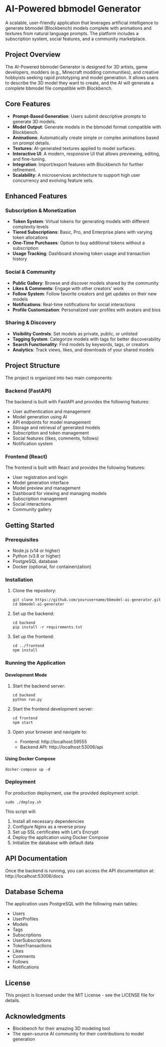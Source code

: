 # AI-Powered bbmodel Generator

A scalable, user-friendly application that leverages artificial intelligence to generate bbmodel (Blockbench) models complete with animations and textures from natural language prompts. The platform includes a subscription system, social features, and a community marketplace.

## Project Overview

The AI-Powered bbmodel Generator is designed for 3D artists, game developers, modders (e.g., Minecraft modding communities), and creative hobbyists seeking rapid prototyping and model generation. It allows users to describe the 3D model they want to create, and the AI will generate a complete bbmodel file compatible with Blockbench.

## Core Features

- **Prompt-Based Generation**: Users submit descriptive prompts to generate 3D models.
- **Model Output**: Generate models in the bbmodel format compatible with Blockbench.
- **Animations**: Automatically create simple or complex animations based on prompt details.
- **Textures**: AI-generated textures applied to model surfaces.
- **Interactive UI**: A modern, responsive UI that allows previewing, editing, and fine-tuning.
- **Integration**: Import/export features with Blockbench for further refinement.
- **Scalability**: A microservices architecture to support high user concurrency and evolving feature sets.

## Enhanced Features

### Subscription & Monetization
- **Token System**: Virtual tokens for generating models with different complexity levels
- **Tiered Subscriptions**: Basic, Pro, and Enterprise plans with varying token allocations
- **One-Time Purchases**: Option to buy additional tokens without a subscription
- **Usage Tracking**: Dashboard showing token usage and transaction history

### Social & Community
- **Public Gallery**: Browse and discover models shared by the community
- **Likes & Comments**: Engage with other creators' work
- **Follow System**: Follow favorite creators and get updates on their new models
- **Notifications**: Real-time notifications for social interactions
- **Profile Customization**: Personalized user profiles with avatars and bios

### Sharing & Discovery
- **Visibility Controls**: Set models as private, public, or unlisted
- **Tagging System**: Categorize models with tags for better discoverability
- **Search Functionality**: Find models by keywords, tags, or creators
- **Analytics**: Track views, likes, and downloads of your shared models

## Project Structure

The project is organized into two main components:

### Backend (FastAPI)

The backend is built with FastAPI and provides the following features:

- User authentication and management
- Model generation using AI
- API endpoints for model management
- Storage and retrieval of generated models
- Subscription and token management
- Social features (likes, comments, follows)
- Notification system

### Frontend (React)

The frontend is built with React and provides the following features:

- User registration and login
- Model generation interface
- Model preview and management
- Dashboard for viewing and managing models
- Subscription management
- Social interactions
- Community gallery

## Getting Started

### Prerequisites

- Node.js (v14 or higher)
- Python (v3.8 or higher)
- PostgreSQL database
- Docker (optional, for containerization)

### Installation

1. Clone the repository:
   ```
   git clone https://github.com/yourusername/bbmodel-ai-generator.git
   cd bbmodel-ai-generator
   ```

2. Set up the backend:
   ```
   cd backend
   pip install -r requirements.txt
   ```

3. Set up the frontend:
   ```
   cd ../frontend
   npm install
   ```

### Running the Application

#### Development Mode

1. Start the backend server:
   ```
   cd backend
   python run.py
   ```

2. Start the frontend development server:
   ```
   cd frontend
   npm start
   ```

3. Open your browser and navigate to:
   - Frontend: http://localhost:59555
   - Backend API: http://localhost:53006/api

#### Using Docker Compose

```
docker-compose up -d
```

### Deployment

For production deployment, use the provided deployment script:

```
sudo ./deploy.sh
```

This script will:
1. Install all necessary dependencies
2. Configure Nginx as a reverse proxy
3. Set up SSL certificates with Let's Encrypt
4. Deploy the application using Docker Compose
5. Initialize the database with default data

## API Documentation

Once the backend is running, you can access the API documentation at:
http://localhost:53006/docs

## Database Schema

The application uses PostgreSQL with the following main tables:
- Users
- UserProfiles
- Models
- Tags
- Subscriptions
- UserSubscriptions
- TokenTransactions
- Likes
- Comments
- Follows
- Notifications

## License

This project is licensed under the MIT License - see the LICENSE file for details.

## Acknowledgments

- Blockbench for their amazing 3D modeling tool
- The open-source AI community for their contributions to model generation